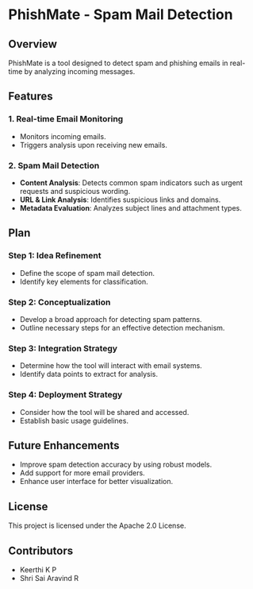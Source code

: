# PhishMate - Spam Mail Detection

## Overview

PhishMate is a tool designed to detect spam and phishing emails in real-time by analyzing incoming messages.

## Features

### 1. Real-time Email Monitoring

- Monitors incoming emails.
- Triggers analysis upon receiving new emails.

### 2. Spam Mail Detection

- **Content Analysis**: Detects common spam indicators such as urgent requests and suspicious wording.
- **URL & Link Analysis**: Identifies suspicious links and domains.
- **Metadata Evaluation**: Analyzes subject lines and attachment types.

## Plan

### Step 1: Idea Refinement

- Define the scope of spam mail detection.
- Identify key elements for classification.

### Step 2: Conceptualization

- Develop a broad approach for detecting spam patterns.
- Outline necessary steps for an effective detection mechanism.

### Step 3: Integration Strategy

- Determine how the tool will interact with email systems.
- Identify data points to extract for analysis.

### Step 4: Deployment Strategy

- Consider how the tool will be shared and accessed.
- Establish basic usage guidelines.

## Future Enhancements

- Improve spam detection accuracy by using robust models.
- Add support for more email providers.
- Enhance user interface for better visualization.

## License

This project is licensed under the Apache 2.0 License.

## Contributors

- Keerthi K P
- Shri Sai Aravind R

